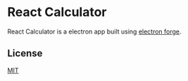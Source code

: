 # React Calculator

React Calculator is a electron app built using [electron forge](https://github.com/electron-userland/electron-forge).

## License
[MIT](https://choosealicense.com/licenses/mit/)
